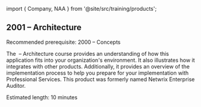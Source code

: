 import { Company, NAA } from '@site/src/training/products';

## 2001 <NAA /> – Architecture

Recommended prerequisite: 2000 <NAA /> – Concepts

The <NAA /> – Architecture course provides an understanding of how this application fits into your organization's environment. It also illustrates how it integrates with other <Company /> products. Additionally, it provides an overview of the implementation process to help you prepare for your implementation with <Company /> Professional Services. This product was formerly named Netwrix Enterprise Auditor.

Estimated length: 10 minutes
